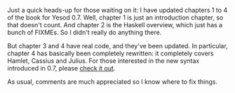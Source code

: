 Just a quick heads-up for those waiting on it: I have updated chapters 1 to 4 of the book for Yesod 0.7. Well, chapter 1 is just an introduction chapter, so that doesn't count. And chapter 2 is the Haskell overview, which just has a bunch of FIXMEs. So I didn't really do anything there.

But chapter 3 and 4 have real code, and they've been updated. In particular, chapter 4 has basically been completely rewritten: it completely covers Hamlet, Cassius and Julius. For those interested in the new syntax introduced in 0.7, please [check it out](http://docs.yesodweb.com/book/templates).

As usual, comments are much appreciated so I know where to fix things.
